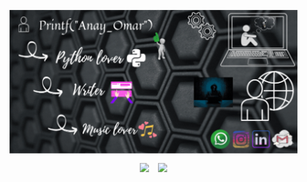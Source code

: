 <p align="center">
<img src="Github_README_Banner.gif">
</p>    


<p align="center">
  <img width="44%" src="https://github-readme-stats.vercel.app/api?username=AnayAsItIS&theme=react&cache_seconds=30&hide_border=truek"/>&nbsp;&nbsp;&nbsp;
  <img width="44%" src="https://github-readme-streak-stats.herokuapp.com/?user=AnayAsItIS&theme=react&cache_seconds=30&hide_border=true"/>
</p>
